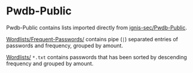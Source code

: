 # Pwdb-Public

Pwdb-Public contains lists imported directly from [ignis-sec/Pwdb-Public](https://github.com/ignis-sec/Pwdb-Public/).

[Wordlists/Frequent-Passwords/](Wordlists/Frequent-Passwords/) contains pipe (`|`) separated entries of passwords and frequency, grouped by amount.

[Wordlists/](Wordlists/) `*.txt` contains passwords that has been sorted by descending frequency and grouped by amount.